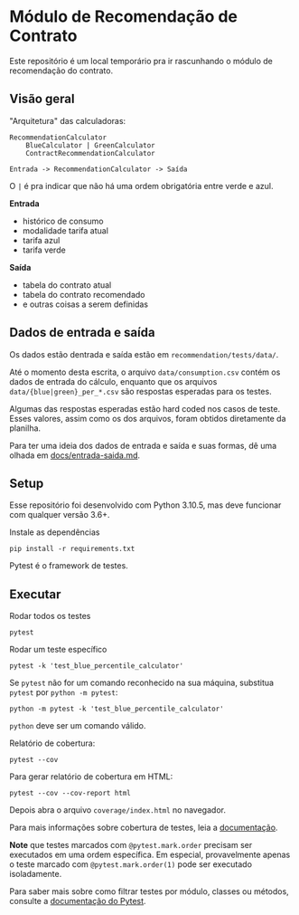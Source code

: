 # Módulo de Recomendação de Contrato

Este repositório é um local temporário pra ir 
rascunhando o módulo de recomendação do contrato.

## Visão geral

"Arquitetura" das calculadoras:

    RecommendationCalculator
        BlueCalculator | GreenCalculator
        ContractRecommendationCalculator

    Entrada -> RecommendationCalculator -> Saída

O `|` é pra indicar que não há uma ordem obrigatória entre verde e azul.

**Entrada**
- histórico de consumo
- modalidade tarifa atual
- tarifa azul
- tarifa verde

**Saída**
- tabela do contrato atual
- tabela do contrato recomendado
- e outras coisas a serem definidas

## Dados de entrada e saída

Os dados estão dentrada e saída estão em `recommendation/tests/data/`.

Até o momento desta escrita, o arquivo `data/consumption.csv` contém os dados de
entrada do cálculo, enquanto que os arquivos `data/{blue|green}_per_*.csv` são 
respostas esperadas para os testes.

Algumas das respostas esperadas estão hard coded nos casos de teste. Esses valores,
assim como os dos arquivos, foram obtidos diretamente da planilha.

Para ter uma ideia dos dados de entrada e saída e suas formas, dê uma
olhada em [docs/entrada-saida.md](docs/entrada-saida.md).


## Setup

Esse repositório foi desenvolvido com Python 3.10.5, mas deve funcionar
com qualquer versão 3.6+.

Instale as dependências

    pip install -r requirements.txt

Pytest é o framework de testes.

## Executar

Rodar todos os testes

    pytest

Rodar um teste específico

    pytest -k 'test_blue_percentile_calculator'

Se `pytest` não for um comando reconhecido na sua máquina, substitua `pytest`
por `python -m pytest`:

    python -m pytest -k 'test_blue_percentile_calculator'

`python` deve ser um comando válido.

Relatório de cobertura:
    
    pytest --cov

Para gerar relatório de cobertura em HTML:

    pytest --cov --cov-report html

Depois abra o arquivo `coverage/index.html` no navegador.

Para mais informações sobre cobertura de testes, leia a 
[documentação](https://pytest-cov.readthedocs.io/en/latest/).

**Note** que testes marcados com `@pytest.mark.order` precisam ser 
executados em uma ordem específica. Em especial, provavelmente apenas o teste 
marcado com `@pytest.mark.order(1)` pode ser executado isoladamente.

Para saber mais sobre como filtrar testes por módulo, classes ou métodos, consulte
a [documentação do Pytest](https://docs.pytest.org/en/4.6.x/example/markers.html#using-k-expr-to-select-tests-based-on-their-name).
